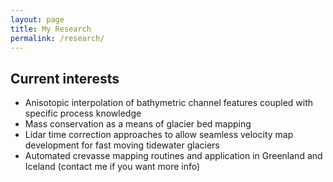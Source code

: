 ```yaml
---
layout: page
title: My Research
permalink: /research/
---
```


## Current interests

- Anisotopic interpolation of bathymetric channel features coupled with specific process knowledge
- Mass conservation as a means of glacier bed mapping
- Lidar time correction approaches to allow seamless velocity map development for fast moving tidewater glaciers
- Automated crevasse mapping routines and application in Greenland and Iceland (contact me if you want more info)